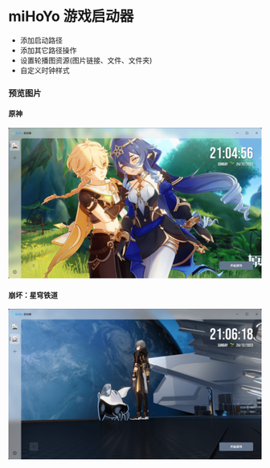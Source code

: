 # miHoYo 游戏启动器

* 添加启动路径
* 添加其它路径操作
* 设置轮播图资源(图片链接、文件、文件夹)
* 自定义时钟样式

### 预览图片

#### 原神

<img src="https://raw.githubusercontent.com/xSILENCEx/project_images/main/hoyo_launcher/preview_1.png"  height=300>

#### 崩坏：星穹铁道   

<img src="https://raw.githubusercontent.com/xSILENCEx/project_images/main/hoyo_launcher/preview_2.png"  height=300>